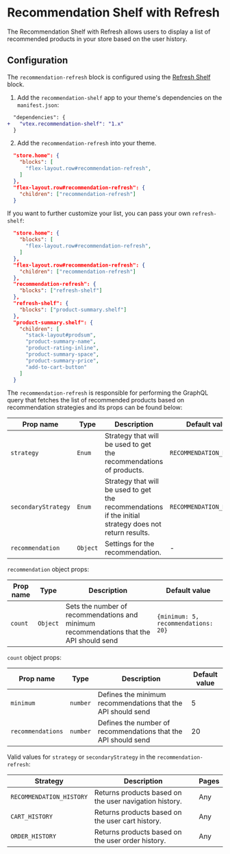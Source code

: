# Recommendation Shelf with Refresh

The Recommendation Shelf with Refresh allows users to display a list of recommended products in your store based on the user history.

## Configuration

The `recommendation-refresh` block is configured using the [Refresh Shelf](https://github.com/vtex-apps/shelf-components/blob/master/docs/RefreshShelf.md) block.

1. Add the `recommendation-shelf` app to your theme's dependencies on the `manifest.json`:


```diff
  "dependencies": {
+   "vtex.recommendation-shelf": "1.x"
  }
```

2. Add the `recommendation-refresh` into your theme.

```json
  "store.home": {
    "blocks": [
      "flex-layout.row#recommendation-refresh",
    ]
  },
  "flex-layout.row#recommendation-refresh": {
    "children": ["recommendation-refresh"]
  }
```

If you want to further customize your list, you can pass your own `refresh-shelf`:

```json
  "store.home": {
    "blocks": [
      "flex-layout.row#recommendation-refresh",
    ]
  },
  "flex-layout.row#recommendation-refresh": {
    "children": ["recommendation-refresh"]
  },
  "recommendation-refresh": {
    "blocks": ["refresh-shelf"]
  },
  "refresh-shelf": {
    "blocks": ["product-summary.shelf"]
  },
  "product-summary.shelf": {
    "children": [
      "stack-layout#prodsum",
      "product-summary-name",
      "product-rating-inline",
      "product-summary-space",
      "product-summary-price",
      "add-to-cart-button"
    ]
  }
```

The `recommendation-refresh` is responsible for performing the GraphQL query that fetches the list of recommended products based on recommendation strategies and its props can be found below:

| Prop name            | Type      | Description                                                                      | Default value      |
| -------------------- | --------- | -------------------------------------------------------------------------------- | ------------------ |
| `strategy`           | `Enum`    | Strategy that will be used to get the recommendations of products.               | `RECOMMENDATION_HISTORY` |
| `secondaryStrategy`  | `Enum`    | Strategy that will be used to get the recommendations if the initial strategy does not return results. | `RECOMMENDATION_HISTORY` |
| `recommendation`     | `Object`  | Settings for the recommendation.                                                 | - |

`recommendation` object props:

| Prop name            | Type      | Description                                                                      | Default value |
| -------------------- | --------- | -------------------------------------------------------------------------------- | ----- |
| `count`              | `Object`  | Sets the number of recommendations and minimum recommendations that the API should send | `{minimum: 5, recommendations: 20}` |

`count` object props:

| Prop name         | Type      | Description                                                    | Default value |
| ----------------- | --------- | -------------------------------------------------------------- | ------------- |
| `minimum`         | `number`  | Defines the minimum recommendations that the API should send   | 5             |
| `recommendations` | `number`  | Defines the number of recommendations that the API should send | 20            |


Valid values for `strategy` or `secondaryStrategy` in the `recommendation-refresh`:

| Strategy                 | Description                                              | Pages   |
| ------------------------ | -------------------------------------------------------- | ------- |
| `RECOMMENDATION_HISTORY` | Returns products based on the user navigation history.   | Any     |
| `CART_HISTORY`           | Returns products based on the user cart history.         | Any     |
| `ORDER_HISTORY`          | Returns products based on the user order history.        | Any     |
